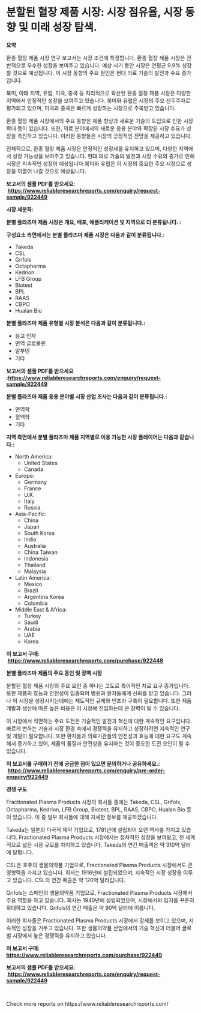 <p><h1>분할된 혈장 제품 시장: 시장 점유율, 시장 동향 및 미래 성장 탐색.</h1></p><p><strong>요약</strong></p>
<p><p>환종 혈장 제품 시장 연구 보고서는 시장 조건에 특정합니다. 환종 혈장 제품 시장은 전반적으로 우수한 성장을 보여주고 있습니다. 예상 시기 동안 시장은 연평균 9.9% 성장할 것으로 예상됩니다. 이 시장 동향의 주요 원인은 현대 의료 기술의 발전과 수요 증가입니다.</p><p>북미, 아태 지역, 유럽, 미국, 중국 등 지리적으로 확산된 환종 혈장 제품 시장은 다양한 지역에서 안정적인 성장을 보여주고 있습니다. 북미와 유럽은 시장의 주요 선두주자로 평가되고 있으며, 미국과 중국은 빠르게 성장하는 시장으로 주목받고 있습니다.</p><p>환종 혈장 제품 시장에서의 주요 동향은 제품 향상과 새로운 기술의 도입으로 인한 시장 확대 등이 있습니다. 또한, 의료 분야에서의 새로운 응용 분야와 확장된 시장 수요가 성장을 촉진하고 있습니다. 이러한 동향들은 시장의 긍정적인 전망을 제공하고 있습니다.</p><p>전체적으로, 환종 혈장 제품 시장은 안정적인 성장세를 유지하고 있으며, 다양한 지역에서 성장 가능성을 보여주고 있습니다. 현대 의료 기술의 발전과 시장 수요의 증가로 인해 시장은 지속적인 성장이 예상됩니다.북미와 유럽은 이 시장의 중요한 주요 시장으로 성장을 이끌어 나갈 것으로 예상됩니다.</p></p>
<p><strong>보고서의 샘플 PDF를 받으세요: &nbsp;<a href="https://www.reliableresearchreports.com/enquiry/request-sample/922449">https://www.reliableresearchreports.com/enquiry/request-sample/922449</a></strong></p>
<p><strong>시장 세분화:</strong></p>
<p><strong> 분별 플라즈마 제품 시장은 개요, 배포, 애플리케이션 및 지역으로 더 분류됩니다. :</strong></p>
<p><strong>구성요소 측면에서는 분별 플라즈마 제품 시장은 다음과 같이 분류됩니다.:</strong></p>
<p><ul><li>Takeda</li><li>CSL</li><li>Grifols</li><li>Octapharma</li><li>Kedrion</li><li>LFB Group</li><li>Biotest</li><li>BPL</li><li>RAAS</li><li>CBPO</li><li>Hualan Bio</li></ul></p>
<p><strong> 분별 플라즈마 제품 유형별 시장 분석은 다음과 같이 분류됩니다.:</strong></p>
<p><ul><li>응고 인자</li><li>면역 글로불린</li><li>알부민</li><li>기타</li></ul></p>
<p><strong>보고서의 샘플 PDF를 받으세요 :<a href="https://www.reliableresearchreports.com/enquiry/request-sample/922449">https://www.reliableresearchreports.com/enquiry/request-sample/922449</a></strong></p>
<p><strong> 분별 플라즈마 제품 응용 분야별 시장 산업 조사는 다음과 같이 분류됩니다.:</strong></p>
<p><ul><li>면역학</li><li>혈액학</li><li>기타</li></ul></p>
<p><strong>지역 측면에서 분별 플라즈마 제품 지역별로 이용 가능한 시장 플레이어는 다음과 같습니다.:</strong></p>
<p><ul>
    <li>
        North America:
        <ul>
            <li>United States</li>
            <li>Canada</li>
        </ul>
    </li>
    <li>
        Europe:
        <ul>
            <li>Germany</li>
            <li>France</li>
            <li>U.K.</li>
            <li>Italy</li>
            <li>Russia</li>
        </ul>
    </li>
    <li>
        Asia-Pacific:
        <ul>
            <li>China</li>
            <li>Japan</li>
            <li>South Korea</li>
            <li>India</li>
            <li>Australia</li>
            <li>China Taiwan</li>
            <li>Indonesia</li>
            <li>Thailand</li>
            <li>Malaysia</li>
        </ul>
    </li>
    <li>
        Latin America:
        <ul>
            <li>Mexico</li>
            <li>Brazil</li>
            <li>Argentina Korea</li>
            <li>Colombia</li>
        </ul>
    </li>
    <li>
        Middle East & Africa:
        <ul>
            <li>Turkey</li>
            <li>Saudi</li>
            <li>Arabia</li>
            <li>UAE</li>
            <li>Korea</li>
        </ul>
    </li>
    </ul></p>
<p><strong>이 보고서 구매: &nbsp;<a href="https://www.reliableresearchreports.com/purchase/922449">https://www.reliableresearchreports.com/purchase/922449</a></strong></p>
<p><strong>분별 플라즈마 제품의 주요 동인 및 장벽 시장</strong></p>
<p><p>분할된 혈장 제품 시장의 주요 요인 중 하나는 고도로 특이적인 치료 요구 증가입니다. 또한 제품의 효능과 안전성이 입증되어 병원과 환자들에게 신뢰를 받고 있습니다. 그러나 이 시장을 성장시키는데에는 제도적인 규제와 인프라 구축이 필요합니다. 또한 제품 개발과 생산에 따른 높은 비용은 이 시장에 진입하는데 큰 장벽이 될 수 있습니다.</p><p>이 시장에서 직면하는 주요 도전은 기술적인 발전과 혁신에 대한 계속적인 요구입니다. 빠르게 변하는 기술과 시장 환경 속에서 경쟁력을 유지하고 성장하려면 지속적인 연구 및 개발이 필요합니다. 또한 환자들과 의료기관들의 안전성과 효능에 대한 요구도 계속해서 증가하고 있어, 제품의 품질과 안전성을 유지하는 것이 중요한 도전 요인이 될 수 있습니다.</p></p>
<p><strong>이 보고서를 구매하기 전에 궁금한 점이 있으면 문의하거나 공유하세요.: &nbsp;<a href="https://www.reliableresearchreports.com/enquiry/pre-order-enquiry/922449">https://www.reliableresearchreports.com/enquiry/pre-order-enquiry/922449</a></strong></p>
<p><strong>경쟁 구도</strong></p>
<p><p>Fractionated Plasma Products 시장의 회사들 중에는 Takeda, CSL, Grifols, Octapharma, Kedrion, LFB Group, Biotest, BPL, RAAS, CBPO, Hualan Bio 등이 있습니다. 이 중 일부 회사들에 대해 자세한 정보를 제공하겠습니다.</p><p>Takeda는 일본의 다국적 제약 기업으로, 1781년에 설립되어 오랜 역사를 가지고 있습니다. Fractionated Plasma Products 시장에서는 점차적인 성장을 보여왔고, 전 세계적으로 넓은 시장 규모를 차지하고 있습니다. Takeda의 연간 매출액은 약 310억 달러에 달합니다.</p><p>CSL은 호주의 생물의약품 기업으로, Fractionated Plasma Products 시장에서도 큰 영향력을 가지고 있습니다. 회사는 1916년에 설립되었으며, 지속적인 시장 성장을 이루고 있습니다. CSL의 연간 매출은 약 120억 달러입니다.</p><p>Grifols는 스페인의 생물의약품 기업으로, Fractionated Plasma Products 시장에서 주요 역할을 하고 있습니다. 회사는 1940년에 설립되었으며, 시장에서의 입지를 꾸준히 확대하고 있습니다. Grifols의 연간 매출은 약 90억 달러에 이릅니다.</p><p>이러한 회사들은 Fractionated Plasma Products 시장에서 강세를 보이고 있으며, 지속적인 성장을 거두고 있습니다. 또한 생물의약품 산업에서의 기술 혁신과 더불어 글로벌 시장에서 높은 경쟁력을 유지하고 있습니다.</p></p>
<p><strong>이 보고서 구매: &nbsp; <a href="https://www.reliableresearchreports.com/purchase/922449">https://www.reliableresearchreports.com/purchase/922449</a></strong></p>
<p><strong>보고서의 샘플 PDF를 받으세요: &nbsp;<a href="https://www.reliableresearchreports.com/enquiry/request-sample/922449">https://www.reliableresearchreports.com/enquiry/request-sample/922449</a></strong><strong></strong></p>
<p>&nbsp;</p>
<p>Check more reports on https://www.reliableresearchreports.com/</p>